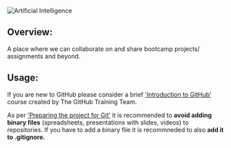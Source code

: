 ![Artificial Intelligence](https://user-images.githubusercontent.com/95383833/149812648-79fa3b7c-2c33-4006-826d-9183c2089f63.png)

## Overview:

A place where we can collaborate on and share bootcamp projects/ assignments and beyond.

## Usage:

If you are new to GitHub please consider a brief ['Introduction to GitHub'](https://lab.github.com/) course created by The GitHub Training Team.

As per ['Preparing the project for Git'](https://github.com/adobiss/github-upload/issues/2) it is recommended to **avoid adding binary files** (spreadsheets, presentations with slides, videos) to repositories. If you have to add a binary file it is recommneded to also **add it to .gitignore.**
